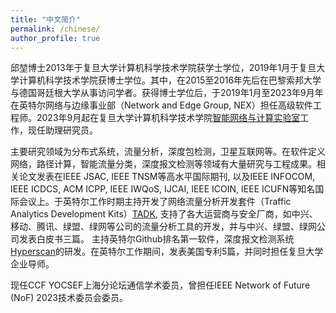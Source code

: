```yaml
---
title: "中文简介"
permalink: /chinese/
author_profile: true
---
```


邱堃博士2013年于复旦大学计算机科学技术学院获学士学位，2019年1月于复旦大学计算机科学技术学院获博士学位。其中，在2015至2016年先后在巴黎索邦大学与德国哥廷根大学从事访问学者。获得博士学位后，于2019年1月至2023年9月年在英特尔网络与边缘事业部（Network and Edge Group, NEX）担任高级软件工程师。2023年9月起在复旦大学计算机科学技术学院[智能网络与计算实验室](https://inc.fudan.edu.cn/main.htm)工作，现任助理研究员。

主要研究领域为分布式系统，流量分析，深度包检测，卫星互联网等。在软件定义网络，路径计算，智能流量分类，深度报文检测等领域有大量研究与工程成果。相关论文发表在IEEE JSAC, IEEE TNSM等高水平国际期刊, 以及IEEE INFOCOM, IEEE ICDCS, ACM ICPP, IEEE IWQoS, IJCAI, IEEE ICOIN, IEEE ICUFN等知名国际会议上。于英特尔工作时期主持开发了网络流量分析开发套件（Traffic Analytics Development Kits）[TADK](https://hub.docker.com/r/intel/tadk-waf), 支持了各大运营商与安全厂商，如中兴、移动、腾讯、绿盟、绿网等公司的流量分析工具的开发，并与中兴、绿盟、绿网公司发表白皮书三篇。 主持英特尔Github排名第一软件，深度报文检测系统[Hyperscan](https://github.com/intel/hyperscan)的研发。在英特尔工作期间，发表美国专利5篇，并同时担任复旦大学企业导师。

现任CCF YOCSEF上海分论坛通信学术委员，曾担任IEEE Network of Future (NoF) 2023技术委员会委员。
